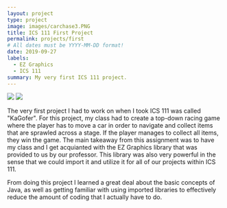 ```yaml
---
layout: project
type: project
image: images/carchase3.PNG
title: ICS 111 First Project
permalink: projects/first
# All dates must be YYYY-MM-DD format!
date: 2019-09-27
labels:
  - EZ Graphics
  - ICS 111
summary: My very first ICS 111 project.
---
```


<img class="ui image" src="{{ site.baseurl }}/images/carchase.PNG">

<img class="ui image" src="{{ site.baseurl }}/images/carchase2.PNG">

The very first project I had to work on when I took ICS 111 was called "KaGofer". For this project, my class had to create a top-down racing game where the player has to move a car in order to navigate and collect items that are sprawled across a stage. If the player manages to collect all items, they win the game. The main takeaway from this assignment was to have my class and I get acquianted with the EZ Graphics library that was provided to us by our professor. This library was also very powerful in the sense that we could import it and utilize it for all of our projects within ICS 111. 

From doing this project I learned a great deal about the basic concepts of Java, as well as getting familiar with using imported libraries to effectively reduce the amount of coding that I actually have to do. 

